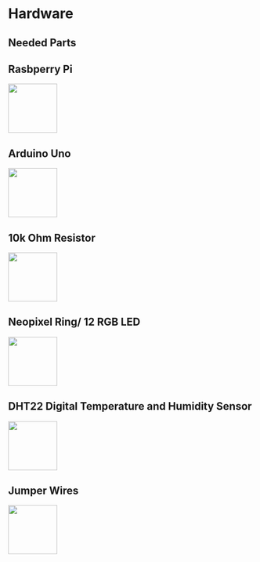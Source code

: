 
# Hardware

## Needed Parts

## Rasbperry Pi <br/>
<img width="100" height="100" src="https://media.digikey.com/photos/Raspberry%20Pi/RASPBERRY-PI-3.jpg">

## Arduino Uno <br/>
<img width="100" height="100" src="https://www.kitronik.co.uk/media/catalog/product/cache/1/image/9df78eab33525d08d6e5fb8d27136e95/4/6/4622_large_arduino_uno_main_board.jpg">

## 10k Ohm Resistor <br/>
<img width="100" height="100" src="https://www.jameco.com/Jameco/Products/ProdImag/2237221.jpg">

## Neopixel Ring/ 12 RGB LED <br/>
<img width="100" height="100" src="https://www.distrelec.nl/Web/WebShopImages/landscape_large/0-/01/Adafruit-1643-30091150-01.jpg">

## DHT22 Digital Temperature and Humidity Sensor <br/>
<img width="100" height="100" src="https://img2.bgxcdn.com/thumb/view/upload/G13charger/SKU031549%20.jpg">

## Jumper Wires <br/>
<img width="100" height="100" src="https://itp.nyu.edu/physcomp/wp-content/uploads/pcomp-kit-f2019-jumper-wires.jpg">
